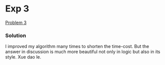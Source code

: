 # Exp 3
[Problem 3](https://leetcode.com/problems/longest-substring-without-repeating-characters/description/)

### Solution
I improved my algorithm many times to shorten the time-cost. But the answer in discussion is much more beautiful not only in logic but also in its style. Xue dao le.